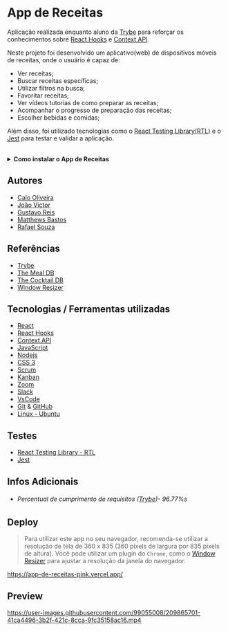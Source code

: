 # App de Receitas

Aplicação realizada enquanto aluno da [Trybe](https://www.betrybe.com/) para reforçar os conhecimentos sobre [React Hooks](https://pt-br.reactjs.org/docs/hooks-intro.html) e [Context API](https://reactjs.org/docs/context.html).

Neste projeto foi desenvolvido um aplicativo(web) de dispositivos móveis de receitas, onde o usuário é capaz de:

- Ver receitas;
- Buscar receitas específicas;
- Utilizar filtros na busca;
- Favoritar receitas;
- Ver vídeos tutorias de como preparar as receitas;
- Acompanhar o progresso de preparação das receitas;
- Escolher bebidas e comidas;

Além disso, foi utilizado tecnologias como o [React Testing Library(RTL)](https://testing-library.com/docs/react-testing-library/intro/) e o [Jest](https://jestjs.io/pt-BR/) para testar e validar a aplicação.

<br>

<details>
  <summary><strong>Como instalar o App de Receitas</strong></summary><br />

## Instalação 

<br>

- Clone o repositório `git@github.com:Rafael-Souza-97/app-de-receitas.git`:

```bash
git clone git@github.com:Rafael-Souza-97/app-de-receitas.git
```

<br>

- Entre na pasta do repositório que você acabou de clonar:

```bash
cd app-de-receitas
```

<br>

 - Instale as depëndencias, caso necessário, com `npm install`:

```bash
npm install
```

<hr>

### Scripts

 - Execute a aplicação com  com `npm start`:
  > Executará a aplicação em modo de desenvolvimento.
 
```bash
npm start
```

Abra [http://localhost:3000](http://localhost:3000) no seu navegador para visualiza-lo.
> Para utilizar este app no seu navegador, recomenda-se utilizar a resolução de tela de 360 x 835 (360 pixels de largura por 835 pixels de altura).
> Você pode utilizar um plugin do `Chrome`, como o [Window Resizer](https://chrome.google.com/webstore/detail/window-resizer/kkelicaakdanhinjdeammmilcgefonfh?hl=en) para ajustar a resolução da janela do navegador.

<hr>
<br>

</details>


## Autores

- [Caio Oliveira](https://github.com/CaiooAzevedoo)
- [João Victor](https://github.com/jotavebraga)
- [Gustavo Reis](https://github.com/GustavoRReis?tab=following)
- [Matthews Bastos](https://github.com/majjin)
- [Rafael Souza](https://github.com/Rafael-Souza-97)

## Referências

 - [Trybe](https://www.betrybe.com/)
 - [The Meal DB](https://www.themealdb.com/api.php)
 - [The Cocktail DB](https://www.thecocktaildb.com/api.php)
 - [Window Resizer](https://chrome.google.com/webstore/detail/window-resizer/kkelicaakdanhinjdeammmilcgefonfh?hl=en)

## Tecnologias / Ferramentas utilizadas

- [React](https://pt-br.reactjs.org/)
- [React Hooks](https://pt-br.reactjs.org/docs/hooks-intro.html)
- [Context API](https://reactjs.org/docs/context.html)
- [JavaScript](https://www.javascript.com/)
- [Nodejs](https://nodejs.org/en/)
- [CSS 3](https://www.w3.org/Style/CSS/Overview.en.html)
- [Scrum](https://www.atlassian.com/br/agile/scrum)
- [Kanban](https://www.totvs.com/blog/negocios/kanban/)
- [Zoom](https://zoom.us/)
- [Slack](https://slack.com/intl/pt-br/)
- [VsCode](https://code.visualstudio.com/)
- [Git](https://git-scm.com/) & [GitHub](https://github.com/)
- [Linux - Ubuntu](https://ubuntu.com/)

## Testes

- [React Testing Library - RTL](https://testing-library.com/docs/react-testing-library/intro/)
- [Jest](https://jestjs.io/pt-BR/)

## Infos Adicionais

- ###### Percentual de cumprimento de requisitos ([Trybe](https://www.betrybe.com/))- 96.77%s

## Deploy

> Para utilizar este app no seu navegador, recomenda-se utilizar a resolução de tela de 360 x 835 (360 pixels de largura por 835 pixels de altura).
> Você pode utilizar um plugin do `Chrome`, como o [Window Resizer](https://chrome.google.com/webstore/detail/window-resizer/kkelicaakdanhinjdeammmilcgefonfh?hl=en) para ajustar a resolução da janela do navegador.

https://app-de-receitas-pink.vercel.app/

## Preview

https://user-images.githubusercontent.com/99055008/209865701-41ca4496-3b2f-421c-8cca-9fc35158ac16.mp4
